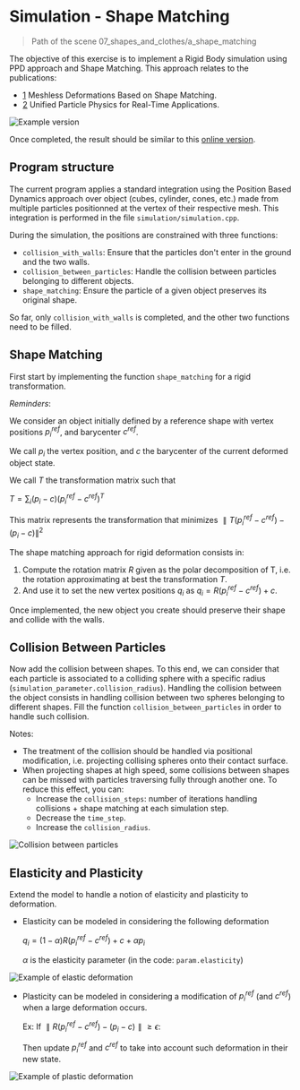 # Simulation - Shape Matching

> Path of the scene 07_shapes_and_clothes/a_shape_matching

The objective of this exercise is to implement a Rigid Body simulation using PPD approach and Shape Matching. This approach relates to the publications:
- [1](https://matthias-research.github.io/pages/publications/MeshlessDeformations_SIG05.pdf) Meshless Deformations Based on Shape Matching. 
- [2](https://matthias-research.github.io/pages/publications/flex.pdf) Unified Particle Physics for Real-Time Applications.

![Example version](exampleprogram.gif)

Once completed, the result should be similar to this [online version](https://imagecomputing.net/course/2023_2024/inf585/lab/content/11_shape_matching/web/index.html).

## Program structure

The current program applies a standard integration using the Position Based Dynamics approach over object (cubes, cylinder, cones, etc.) made from multiple particles positionned at the vertex of their respective mesh. This integration is performed in the file `simulation/simulation.cpp`.

During the simulation, the positions are constrained with three functions:
- `collision_with_walls`: Ensure that the particles don't enter in the ground and the two walls.
- `collision_between_particles`: Handle the collision between particles belonging to different objects.
- `shape_matching`: Ensure the particle of a given object preserves its original shape.

So far, only `collision_with_walls` is completed, and the other two functions need to be filled.

## Shape Matching

First start by implementing the function `shape_matching` for a rigid transformation.

*Reminders*:

We consider an object initially defined by a reference shape with vertex positions $p_i^{ref}​$, and barycenter $c^{ref}$.

We call $p_i$​ the vertex position, and $c$ the barycenter of the current deformed object state.

We call $T$ the transformation matrix such that

$T = \sum_i (p_i - c)(p_i^{ref} - c^{ref})^T$

This matrix represents the transformation that minimizes $\parallel T (p_i^{ref} - c^{ref}) - (p_i - c)\parallel^2$

The shape matching approach for rigid deformation consists in:
1. Compute the rotation matrix $R$ given as the polar decomposition of T, i.e. the rotation approximating at best the transformation $T$.
2. And use it to set the new vertex positions $q_i$ as $q_i = R(p_i^{ref} - c^{ref}) + c$.

Once implemented, the new object you create should preserve their shape and collide with the walls.

## Collision Between Particles

Now add the collision between shapes. To this end, we can consider that each particle is associated to a colliding sphere with a specific radius (`simulation_parameter.collision_radius`). Handling the collision between the object consists in handling collision between two spheres belonging to different shapes. Fill the function `collision_between_particles` in order to handle such collision.

Notes:
- The treatment of the collision should be handled via positional modification, i.e. projecting collising spheres onto their contact surface.
- When projecting shapes at high speed, some collisions between shapes can be missed with particles traversing fully through another one. To reduce this effect, you can:
    - Increase the `collision_steps`: number of iterations handling collisions + shape matching at each simulation step.
    - Decrease the `time_step`.
    - Increase the `collision_radius`.

![Collision between particles](solparticlecollision.gif)

## Elasticity and Plasticity

Extend the model to handle a notion of elasticity and plasticity to deformation.

- Elasticity can be modeled in considering the following deformation

    $q_i = (1 - \alpha)R(p_i^{ref} - c^{ref}) + c + \alpha p_i$

    $\alpha$ is the elasticity parameter (in the code: `param.elasticity`)


![Example of elastic deformation](solelasticdeform.gif)

- Plasticity can be modeled in considering a modification of $p_i^{ref}$ (and $c^{ref}$) when a large deformation occurs.

    Ex:
    If $\parallel R(p_i^{ref} - c^{ref}) - (p_i - c) \parallel \geq \epsilon$:
    
    Then update $p_i^{ref}$ and $c^{ref}$ to take into account such deformation in their new state.


![Example of plastic deformation](solplasticdeform.gif)
